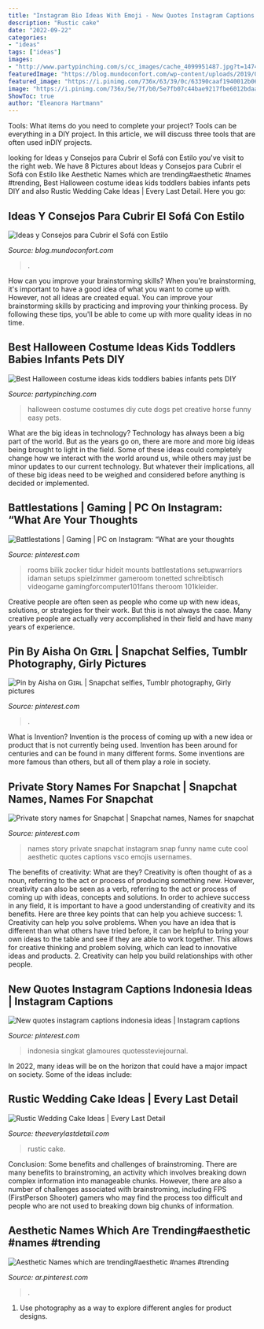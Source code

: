 ```yaml
---
title: "Instagram Bio Ideas With Emoji - New Quotes Instagram Captions Indonesia Ideas"
description: "Rustic cake"
date: "2022-09-22"
categories:
- "ideas"
tags: ["ideas"]
images:
- "http://www.partypinching.com/s/cc_images/cache_4099951487.jpg?t=1474255434"
featuredImage: "https://blog.mundoconfort.com/wp-content/uploads/2019/03/gris_mostaza.png"
featured_image: "https://i.pinimg.com/736x/63/39/0c/63390caaf1940012b068efbffaefb7ed.jpg"
image: "https://i.pinimg.com/736x/5e/7f/b0/5e7fb07c44bae9217fbe6012bdaa2e44.jpg"
ShowToc: true
author: "Eleanora Hartmann"
---
```



Tools: What items do you need to complete your project?
Tools can be everything in a DIY project. In this article, we will discuss three tools that are often used inDIY projects.

	

		
looking for Ideas y Consejos para Cubrir el Sofá con Estilo you've visit to the right web. We have 8 Pictures about Ideas y Consejos para Cubrir el Sofá con Estilo like Aesthetic Names which are trending#aesthetic #names #trending, Best Halloween costume ideas kids toddlers babies infants pets DIY and also Rustic Wedding Cake Ideas | Every Last Detail. Here you go:
		
    
## Ideas Y Consejos Para Cubrir El Sofá Con Estilo

<img loading=lazy src="https://blog.mundoconfort.com/wp-content/uploads/2019/03/gris_mostaza.png" onerror="this.onerror=null;this.src='https://tse3.mm.bing.net/th?id=OIP.puIpvniB4P4fdtzmkDWtEAHaI5&amp;pid=15.1';" alt="Ideas y Consejos para Cubrir el Sofá con Estilo">

_Source: blog.mundoconfort.com_

>. 

	

How can you improve your brainstorming skills?
When you're brainstorming, it's important to have a good idea of what you want to come up with. However, not all ideas are created equal. You can improve your brainstorming skills by practicing and improving your thinking process. By following these tips, you'll be able to come up with more quality ideas in no time.

    
## Best Halloween Costume Ideas Kids Toddlers Babies Infants Pets DIY

<img loading=lazy src="http://www.partypinching.com/s/cc_images/cache_4099951487.jpg?t=1474255434" onerror="this.onerror=null;this.src='https://tse4.mm.bing.net/th?id=OIP.pUkNETRBOGHQj3mgqVtUfQHaJ3&amp;pid=15.1';" alt="Best Halloween costume ideas kids toddlers babies infants pets DIY">

_Source: partypinching.com_

>halloween costume costumes diy cute dogs pet creative horse funny easy pets. 

	

What are the big ideas in technology?
Technology has always been a big part of the world. But as the years go on, there are more and more big ideas being brought to light in the field. Some of these ideas could completely change how we interact with the world around us, while others may just be minor updates to our current technology. But whatever their implications, all of these big ideas need to be weighed and considered before anything is decided or implemented.

    
## Battlestations | Gaming | PC On Instagram: “What Are Your Thoughts

<img loading=lazy src="https://i.pinimg.com/736x/63/39/0c/63390caaf1940012b068efbffaefb7ed.jpg" onerror="this.onerror=null;this.src='https://tse2.mm.bing.net/th?id=OIP.HcQUe6VWleChc8cgamm0bQHaHa&amp;pid=15.1';" alt="Battlestations | Gaming | PC on Instagram: “What are your thoughts">

_Source: pinterest.com_

>rooms bilik zocker tidur hideit mounts battlestations setupwarriors idaman setups spielzimmer gameroom tonetted schreibtisch videogame gamingforcomputer101fans theroom 101kleider. 

	

Creative people are often seen as people who come up with new ideas, solutions, or strategies for their work. But this is not always the case. Many creative people are actually very accomplished in their field and have many years of experience.

    
## Pin By Aisha On Gɪʀʟ | Snapchat Selfies, Tumblr Photography, Girly Pictures

<img loading=lazy src="https://i.pinimg.com/736x/39/7e/2a/397e2a54843cac695888d91aad4a7b91.jpg" onerror="this.onerror=null;this.src='https://tse4.mm.bing.net/th?id=OIP.0RmuImKE_OnzpErgQ3cw2gHaNL&amp;pid=15.1';" alt="Pin by Aisha on Gɪʀʟ | Snapchat selfies, Tumblr photography, Girly pictures">

_Source: pinterest.com_

>. 

	

What is Invention?
Invention is the process of coming up with a new idea or product that is not currently being used. Invention has been around for centuries and can be found in many different forms. Some inventions are more famous than others, but all of them play a role in society.

    
## Private Story Names For Snapchat | Snapchat Names, Names For Snapchat

<img loading=lazy src="https://i.pinimg.com/736x/db/89/11/db8911c6c9b78b9627becd03d526bfd2.jpg" onerror="this.onerror=null;this.src='https://tse1.mm.bing.net/th?id=OIP.rDld8X0Hdc8gp2HUbP6YZAHaMx&amp;pid=15.1';" alt="Private story names for Snapchat | Snapchat names, Names for snapchat">

_Source: pinterest.com_

>names story private snapchat instagram snap funny name cute cool aesthetic quotes captions vsco emojis usernames. 

	

The benefits of creativity: What are they?
Creativity is often thought of as a noun, referring to the act or process of producing something new. However, creativity can also be seen as a verb, referring to the act or process of coming up with ideas, concepts and solutions. In order to achieve success in any field, it is important to have a good understanding of creativity and its benefits. Here are three key points that can help you achieve success: 1. Creativity can help you solve problems. When you have an idea that is different than what others have tried before, it can be helpful to bring your own ideas to the table and see if they are able to work together. This allows for creative thinking and problem solving, which can lead to innovative ideas and products. 2. Creativity can help you build relationships with other people.

    
## New Quotes Instagram Captions Indonesia Ideas | Instagram Captions

<img loading=lazy src="https://i.pinimg.com/736x/ba/a7/c6/baa7c6a76e339e79420c96f894a1d93a.jpg" onerror="this.onerror=null;this.src='https://tse3.mm.bing.net/th?id=OIP.JgHl9ebIeKrK4X0Nd_4FYgAAAA&amp;pid=15.1';" alt="New quotes instagram captions indonesia ideas | Instagram captions">

_Source: pinterest.com_

>indonesia singkat glamoures quotessteviejournal. 

	

In 2022, many ideas will be on the horizon that could have a major impact on society. Some of the ideas include: 

    
## Rustic Wedding Cake Ideas | Every Last Detail

<img loading=lazy src="http://s3-us-east-2.amazonaws.com/eldmedia/wp-content/uploads/2013/05/Rustic-Bridal-Inspiration_0005.jpg" onerror="this.onerror=null;this.src='https://tse3.mm.bing.net/th?id=OIP.GA2aacOqykmp34qF2G56qQHaLI&amp;pid=15.1';" alt="Rustic Wedding Cake Ideas | Every Last Detail">

_Source: theeverylastdetail.com_

>rustic cake. 

	

Conclusion: Some benefits and challenges of brainstroming.
There are many benefits to brainstroming, an activity which involves breaking down complex information into manageable chunks. However, there are also a number of challenges associated with brainstroming, including FPS (FirstPerson Shooter) gamers who may find the process too difficult and people who are not used to breaking down big chunks of information.

    
## Aesthetic Names Which Are Trending#aesthetic #names #trending

<img loading=lazy src="https://i.pinimg.com/736x/5e/7f/b0/5e7fb07c44bae9217fbe6012bdaa2e44.jpg" onerror="this.onerror=null;this.src='https://tse2.mm.bing.net/th?id=OIP.ZAFt4-1WmpBsn_WzyK0KOwHaLH&amp;pid=15.1';" alt="Aesthetic Names which are trending#aesthetic #names #trending">

_Source: ar.pinterest.com_

>. 

	

1. Use photography as a way to explore different angles for product designs.

